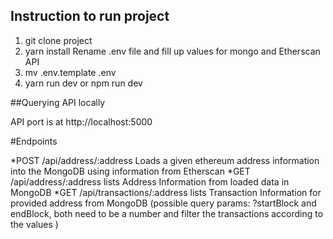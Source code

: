 ## Instruction to run project

1. git clone project
2. yarn install
Rename .env file and fill up values for mongo and Etherscan API
3. mv .env.template .env 
4. yarn run dev  or npm run dev


##Querying API locally

API port is at http://localhost:5000

#Endpoints

*POST /api/address/:address
Loads a given ethereum address information into the MongoDB using information from Etherscan
*GET /api/address/:address
lists Address Information from loaded data in MongoDB
*GET /api/transactions/:address
lists Transaction Information for provided address from MongoDB
(possible query params: ?startBlock and endBlock, both need to be a number and filter the transactions according to the values )


